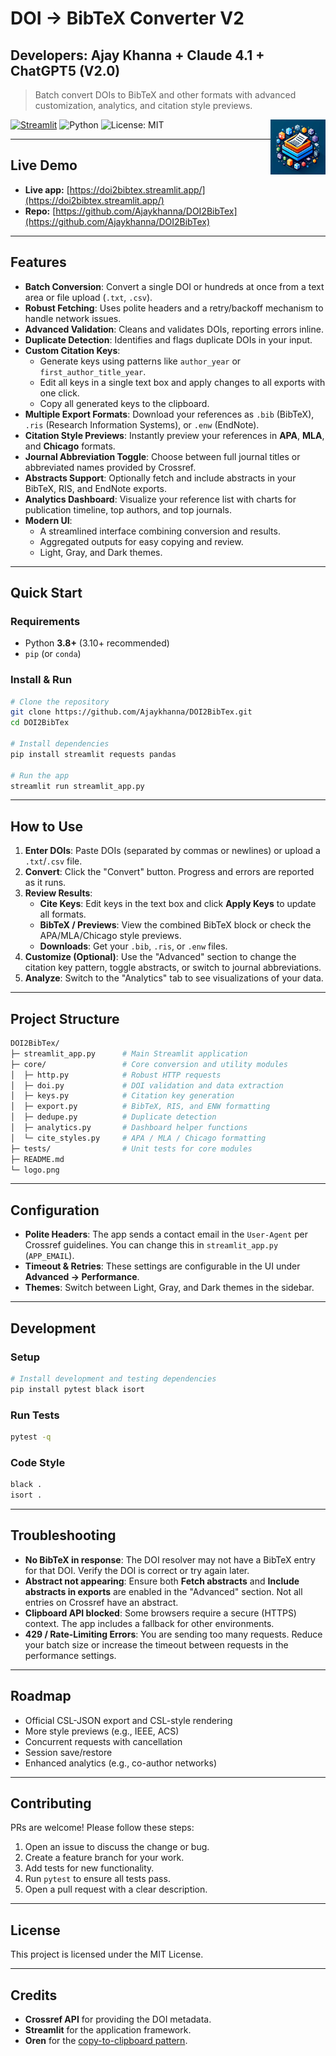 # DOI → BibTeX Converter V2
## Developers: Ajay Khanna + Claude 4.1 + ChatGPT5 (V2.0)

> Batch convert DOIs to BibTeX and other formats with advanced customization, analytics, and citation style previews.

<img alt="Logo" src="logo.png" width="88" align="right"/>

[![Streamlit](https://img.shields.io/badge/App-Streamlit-ff4b4b.svg)](https://doi2bibtex.streamlit.app/)
![Python](https://img.shields.io/badge/Python-3.8%2B-blue.svg)
![License: MIT](https://img.shields.io/badge/License-MIT-green.svg)

---

## Live Demo

* **Live app:** [https://doi2bibtex.streamlit.app/](https://doi2bibtex.streamlit.app/)
* **Repo:** [https://github.com/Ajaykhanna/DOI2BibTex](https://github.com/Ajaykhanna/DOI2BibTex)

---

## Features

* **Batch Conversion**: Convert a single DOI or hundreds at once from a text area or file upload (`.txt`, `.csv`).
* **Robust Fetching**: Uses polite headers and a retry/backoff mechanism to handle network issues.
* **Advanced Validation**: Cleans and validates DOIs, reporting errors inline.
* **Duplicate Detection**: Identifies and flags duplicate DOIs in your input.
* **Custom Citation Keys**:
  * Generate keys using patterns like `author_year` or `first_author_title_year`.
  * Edit all keys in a single text box and apply changes to all exports with one click.
  * Copy all generated keys to the clipboard.
* **Multiple Export Formats**: Download your references as `.bib` (BibTeX), `.ris` (Research Information Systems), or `.enw` (EndNote).
* **Citation Style Previews**: Instantly preview your references in **APA**, **MLA**, and **Chicago** formats.
* **Journal Abbreviation Toggle**: Choose between full journal titles or abbreviated names provided by Crossref.
* **Abstracts Support**: Optionally fetch and include abstracts in your BibTeX, RIS, and EndNote exports.
* **Analytics Dashboard**: Visualize your reference list with charts for publication timeline, top authors, and top journals.
* **Modern UI**:
  * A streamlined interface combining conversion and results.
  * Aggregated outputs for easy copying and review.
  * Light, Gray, and Dark themes.

---

## Quick Start

### Requirements

* Python **3.8+** (3.10+ recommended)
* `pip` (or `conda`)

### Install & Run

```bash
# Clone the repository
git clone https://github.com/Ajaykhanna/DOI2BibTex.git
cd DOI2BibTex

# Install dependencies
pip install streamlit requests pandas

# Run the app
streamlit run streamlit_app.py
```

---

## How to Use

1. **Enter DOIs**: Paste DOIs (separated by commas or newlines) or upload a `.txt`/`.csv` file.
2. **Convert**: Click the "Convert" button. Progress and errors are reported as it runs.
3. **Review Results**:
    * **Cite Keys**: Edit keys in the text box and click **Apply Keys** to update all formats.
    * **BibTeX / Previews**: View the combined BibTeX block or check the APA/MLA/Chicago style previews.
    * **Downloads**: Get your `.bib`, `.ris`, or `.enw` files.
4. **Customize (Optional)**: Use the "Advanced" section to change the citation key pattern, toggle abstracts, or switch to journal abbreviations.
5. **Analyze**: Switch to the "Analytics" tab to see visualizations of your data.

---

## Project Structure

```bash
DOI2BibTex/
├─ streamlit_app.py      # Main Streamlit application
├─ core/                 # Core conversion and utility modules
│  ├─ http.py            # Robust HTTP requests
│  ├─ doi.py             # DOI validation and data extraction
│  ├─ keys.py            # Citation key generation
│  ├─ export.py          # BibTeX, RIS, and ENW formatting
│  ├─ dedupe.py          # Duplicate detection
│  ├─ analytics.py       # Dashboard helper functions
│  └─ cite_styles.py     # APA / MLA / Chicago formatting
├─ tests/                # Unit tests for core modules
├─ README.md
└─ logo.png
```

---

## Configuration

* **Polite Headers**: The app sends a contact email in the `User-Agent` per Crossref guidelines. You can change this in `streamlit_app.py` (`APP_EMAIL`).
* **Timeout & Retries**: These settings are configurable in the UI under **Advanced → Performance**.
* **Themes**: Switch between Light, Gray, and Dark themes in the sidebar.

---

## Development

### Setup

```bash
# Install development and testing dependencies
pip install pytest black isort
```

### Run Tests

```bash
pytest -q
```

### Code Style

```bash
black .
isort .
```

---

## Troubleshooting

* **No BibTeX in response**: The DOI resolver may not have a BibTeX entry for that DOI. Verify the DOI is correct or try again later.
* **Abstract not appearing**: Ensure both **Fetch abstracts** and **Include abstracts in exports** are enabled in the "Advanced" section. Not all entries on Crossref have an abstract.
* **Clipboard API blocked**: Some browsers require a secure (HTTPS) context. The app includes a fallback for other environments.
* **429 / Rate-Limiting Errors**: You are sending too many requests. Reduce your batch size or increase the timeout between requests in the performance settings.

---

## Roadmap

* Official CSL-JSON export and CSL-style rendering
* More style previews (e.g., IEEE, ACS)
* Concurrent requests with cancellation
* Session save/restore
* Enhanced analytics (e.g., co-author networks)

---

## Contributing

PRs are welcome! Please follow these steps:

1. Open an issue to discuss the change or bug.
2. Create a feature branch for your work.
3. Add tests for new functionality.
4. Run `pytest` to ensure all tests pass.
5. Open a pull request with a clear description.

---

## License

This project is licensed under the MIT License.

---

## Credits

* **Crossref API** for providing the DOI metadata.
* **Streamlit** for the application framework.
* **Oren** for the [copy-to-clipboard pattern](https://discuss.streamlit.io/t/new-component-st-copy-a-new-way-to-copy-anything/111713).